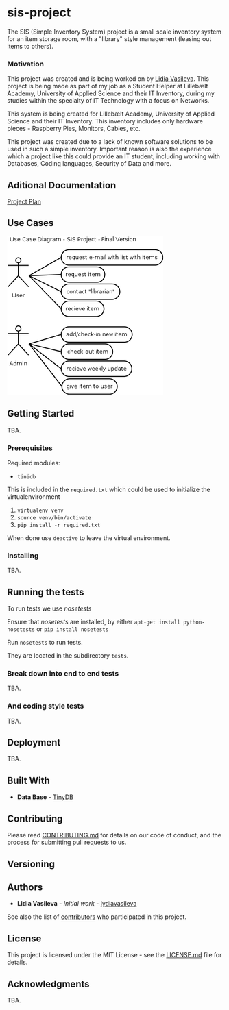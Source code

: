# sis-project
The SIS (Simple Inventory System) project is a small scale inventory system for an item storage room, with a "library" style management (leasing out items to others).
### Motivation
This project was created and is being worked on by [Lidia Vasileva](https://github.com/lydiavasileva).
This project is being made as part of my job as a Student Helper at Lillebælt Academy, University of Applied Science and their IT Inventory, during my studies within the specialty of IT Technology with a focus on Networks.

This system is being created for Lillebælt Academy, University of Applied Science and their IT Inventory. This inventory includes only hardware pieces - Raspberry Pies, Monitors, Cables, etc.

This project was created due to a lack of known software solutions to be used in such a simple inventory.
Important reason is also the experience which a project like this could provide an IT student, including working with Databases, Coding languages, Security of Data and more.

## Aditional Documentation

[Project Plan](https://github.com/lydiavasileva/sis-project/blob/master/documentation/project-plan.md)

## Use Cases

![UseCaseDiagram](https://github.com/lydiavasileva/sis-project/blob/master/documentation/images/use-case-sis.png)

## Getting Started

TBA.

### Prerequisites

Required modules:

* `tinidb`

This is included in the `required.txt` which could be used to initialize the virtualenvironment

1. `virtualenv venv`
2. `source venv/bin/activate`
3. `pip install -r required.txt`

When done use `deactive` to leave the virtual environment.

### Installing

TBA.

## Running the tests

To run tests we use *nosetests*

Ensure that *nosetests* are installed, by either `apt-get install python-nosetests` or `pip install nosetests`

Run `nosetests` to run tests.

They are located in the subdirectory `tests`.


### Break down into end to end tests

TBA.

### And coding style tests

TBA.

## Deployment

TBA.

## Built With

* **Data Base** - [TinyDB](https://github.com/msiemens/tinydb)

## Contributing

Please read [CONTRIBUTING.md](https://gist.github.com/PurpleBooth/b24679402957c63ec426) for details on our code of conduct, and the process for submitting pull requests to us.

## Versioning


## Authors

* **Lidia Vasileva** - *Initial work* - [lydiavasileva](https://github.com/lydiavasileva)

See also the list of [contributors](https://github.com/lydiavasileva/sis-project/blob/master/documentation/contributors) who participated in this project.

## License

This project is licensed under the MIT License - see the [LICENSE.md](LICENSE.md) file for details.

## Acknowledgments

TBA.
